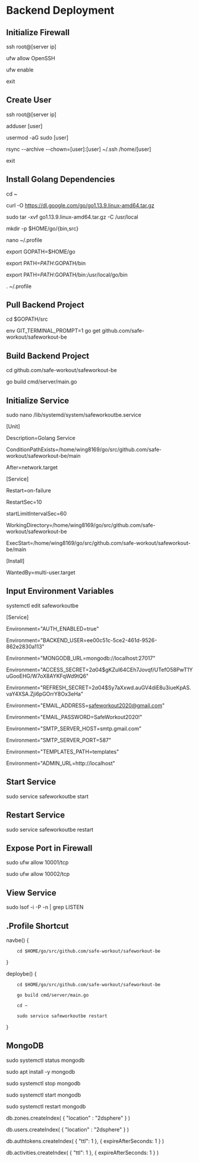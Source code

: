 # Backend Deployment

## Initialize Firewall

ssh root@[server ip]

ufw allow OpenSSH

ufw enable

exit

## Create User
ssh root@[server ip]

adduser [user]

usermod -aG sudo [user]

rsync --archive --chown=[user]:[user] ~/.ssh /home/[user]

exit

## Install Golang Dependencies

cd ~

curl -O https://dl.google.com/go/go1.13.9.linux-amd64.tar.gz

sudo tar -xvf go1.13.9.linux-amd64.tar.gz -C /usr/local

mkdir -p $HOME/go/{bin,src}

nano ~/.profile

export GOPATH=$HOME/go

export PATH=$PATH:$GOPATH/bin

export PATH=$PATH:$GOPATH/bin:/usr/local/go/bin

. ~/.profile

## Pull Backend Project

cd $GOPATH/src

env GIT_TERMINAL_PROMPT=1 go get github.com/safe-workout/safeworkout-be

## Build Backend Project

cd github.com/safe-workout/safeworkout-be

go build cmd/server/main.go

## Initialize Service

sudo nano /lib/systemd/system/safeworkoutbe.service

[Unit]

Description=Golang Service

ConditionPathExists=/home/wing8169/go/src/github.com/safe-workout/safeworkout-be/main

After=network.target

[Service]

Restart=on-failure

RestartSec=10

startLimitIntervalSec=60

WorkingDirectory=/home/wing8169/go/src/github.com/safe-workout/safeworkout-be

ExecStart=/home/wing8169/go/src/github.com/safe-workout/safeworkout-be/main

[Install]

WantedBy=multi-user.target

## Input Environment Variables

systemctl edit safeworkoutbe

[Service]

Environment="AUTH_ENABLED=true"

Environment="BACKEND_USER=ee00c51c-5ce2-461d-9526-862e2830a113"

Environment="MONGODB_URL=mongodb://localhost:27017"

Environment="ACCESS_SECRET=$2a$04$gKZuI64CEh7Jovqf/UTefO58PwT1YuGooEHG/W7oX8AYKFqWd9tQ6"

Environment="REFRESH_SECRET=$2a$04$Sy7aXxwd.auGV4diE8u3iueKpAS.vaY4XSA.Zji6pGOrrY8Ox3eHa"

Environment="EMAIL_ADDRESS=safeworkout2020@gmail.com"

Environment="EMAIL_PASSWORD=SafeWorkout2020!"

Environment="SMTP_SERVER_HOST=smtp.gmail.com"

Environment="SMTP_SERVER_PORT=587"

Environment="TEMPLATES_PATH=templates"

Environment="ADMIN_URL=http://localhost"

## Start Service

sudo service safeworkoutbe start

## Restart Service

sudo service safeworkoutbe restart

## Expose Port in Firewall

sudo ufw allow 10001/tcp

sudo ufw allow 10002/tcp

## View Service

sudo lsof -i -P -n | grep LISTEN

## .Profile Shortcut

navbe() {

        cd $HOME/go/src/github.com/safe-workout/safeworkout-be

}

deploybe() {

        cd $HOME/go/src/github.com/safe-workout/safeworkout-be

        go build cmd/server/main.go

        cd ~

        sudo service safeworkoutbe restart

}

## MongoDB

sudo systemctl status mongodb

sudo apt install -y mongodb

sudo systemctl stop mongodb

sudo systemctl start mongodb

sudo systemctl restart mongodb

db.zones.createIndex( { "location" : "2dsphere" } )

db.users.createIndex( { "location" : "2dsphere" } )

db.authtokens.createIndex( { "ttl": 1 }, { expireAfterSeconds: 1 } )

db.activities.createIndex( { "ttl": 1 }, { expireAfterSeconds: 1 } )